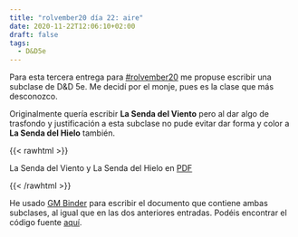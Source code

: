 ```yaml
---
title: "rolvember20 día 22: aire"
date: 2020-11-22T12:06:10+02:00
draft: false
tags:
  - D&D5e
---
```


Para esta tercera entrega para [#rolvember20](https://twitter.com/hashtag/rolvember20?src=hashtag_click) me propuse escribir una subclase de D&D 5e. Me decidí por el monje, pues es la clase que más desconozco.

Originalmente quería escribir __La Senda del Viento__ pero al dar algo de trasfondo y justificación a esta subclase no pude evitar dar forma y color a __La Senda del Hielo__ también.

{{< rawhtml >}}
<object data="https://www.gmbinder.com/pdf/-MKp0DblKDjFOUytbya6/la-senda-del-viento.pdf" type="application/pdf" width="100%" height="600px">
	<p>La Senda del Viento y La Senda del Hielo en <a href="https://www.gmbinder.com/pdf/-MKp0DblKDjFOUytbya6/la-senda-del-viento.pdf">PDF</a></p>
</object>
{{< /rawhtml >}}

He usado [GM Binder](https://www.gmbinder.com/) para escribir el documento que contiene ambas subclases, al igual que en las dos anteriores entradas. Podéis encontrar el código fuente [aquí](https://www.gmbinder.com/share/-MKp0DblKDjFOUytbya6).